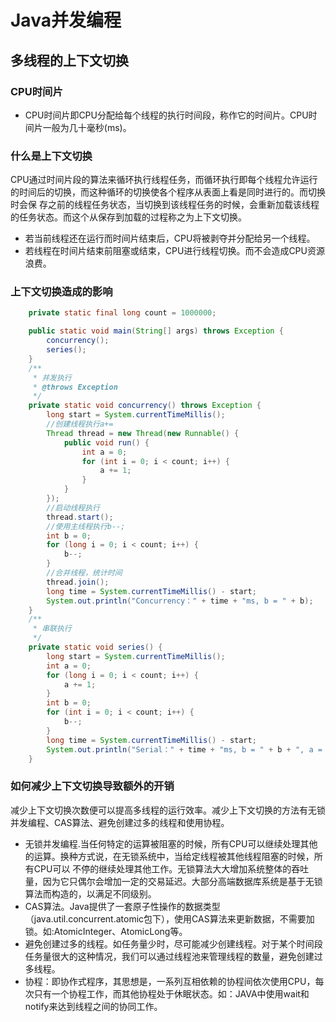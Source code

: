 #  Java并发编程
## 多线程的上下文切换
### CPU时间片
- CPU时间片即CPU分配给每个线程的执行时间段，称作它的时间片。CPU时间片一般为几十毫秒(ms)。

### 什么是上下文切换
CPU通过时间片段的算法来循环执行线程任务，而循环执行即每个线程允许运行的时间后的切换，而这种循环的切换使各个程序从表面上看是同时进行的。而切换时会保
存之前的线程任务状态，当切换到该线程任务的时候，会重新加载该线程的任务状态。而这个从保存到加载的过程称之为上下文切换。
- 若当前线程还在运行而时间片结束后，CPU将被剥夺并分配给另一个线程。
- 若线程在时间片结束前阻塞或结束，CPU进行线程切换。而不会造成CPU资源浪费。

### 上下文切换造成的影响
```java
    private static final long count = 1000000;

    public static void main(String[] args) throws Exception {
        concurrency();
        series();
    }
    /**
     * 并发执行
     * @throws Exception
     */
    private static void concurrency() throws Exception {
        long start = System.currentTimeMillis();
        //创建线程执行a+=
        Thread thread = new Thread(new Runnable() {
            public void run() {
                int a = 0;
                for (int i = 0; i < count; i++) {
                    a += 1;
                }
            }
        });
        //启动线程执行
        thread.start();
        //使用主线程执行b--;
        int b = 0;
        for (long i = 0; i < count; i++) {
            b--;
        }
        //合并线程，统计时间
        thread.join();
        long time = System.currentTimeMillis() - start;
        System.out.println("Concurrency：" + time + "ms, b = " + b);
    }
    /**
     * 串联执行
     */
    private static void series() {
        long start = System.currentTimeMillis();
        int a = 0;
        for (long i = 0; i < count; i++) {
            a += 1;
        }
        int b = 0;
        for (int i = 0; i < count; i++) {
            b--;
        }
        long time = System.currentTimeMillis() - start;
        System.out.println("Serial：" + time + "ms, b = " + b + ", a = " + a);
    }

```

### 如何减少上下文切换导致额外的开销
减少上下文切换次数便可以提高多线程的运行效率。减少上下文切换的方法有无锁并发编程、CAS算法、避免创建过多的线程和使用协程。
- 无锁并发编程.当任何特定的运算被阻塞的时候，所有CPU可以继续处理其他的运算。换种方式说，在无锁系统中，当给定线程被其他线程阻塞的时候，所有CPU可以
  不停的继续处理其他工作。无锁算法大大增加系统整体的吞吐量，因为它只偶尔会增加一定的交易延迟。大部分高端数据库系统是基于无锁算法而构造的，以满足不同级别。
- CAS算法。Java提供了一套原子性操作的数据类型（java.util.concurrent.atomic包下），使用CAS算法来更新数据，不需要加锁。如:AtomicInteger、AtomicLong等。
- 避免创建过多的线程。如任务量少时，尽可能减少创建线程。对于某个时间段任务量很大的这种情况，我们可以通过线程池来管理线程的数量，避免创建过多线程。
- 协程：即协作式程序，其思想是，一系列互相依赖的协程间依次使用CPU，每次只有一个协程工作，而其他协程处于休眠状态。如：JAVA中使用wait和notify来达到线程之间的协同工作。








